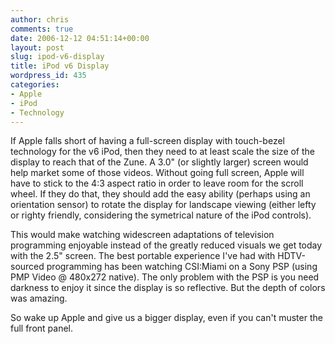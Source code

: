 ```yaml
---
author: chris
comments: true
date: 2006-12-12 04:51:14+00:00
layout: post
slug: ipod-v6-display
title: iPod v6 Display
wordpress_id: 435
categories:
- Apple
- iPod
- Technology
---
```


If Apple falls short of having a full-screen display with touch-bezel technology for the v6 iPod, then they need to at least scale the size of the display to reach that of the Zune. A 3.0" (or slightly larger) screen would help market some of those videos. Without going full screen, Apple will have to stick to the 4:3 aspect ratio in order to leave room for the scroll wheel. If they do that, they should add the easy ability (perhaps using an orientation sensor) to rotate the display for landscape viewing (either lefty or righty friendly, considering the symetrical nature of the iPod controls).

This would make watching widescreen adaptations of television programming enjoyable instead of the greatly reduced visuals we get today with the 2.5" screen. The best portable experience I've had with HDTV-sourced programming has been watching CSI:Miami on a Sony PSP (using PMP Video @ 480x272 native). The only problem with the PSP is you need darkness to enjoy it since the display is so reflective. But the depth of colors was amazing.

So wake up Apple and give us a bigger display, even if you can't muster the full front panel.
